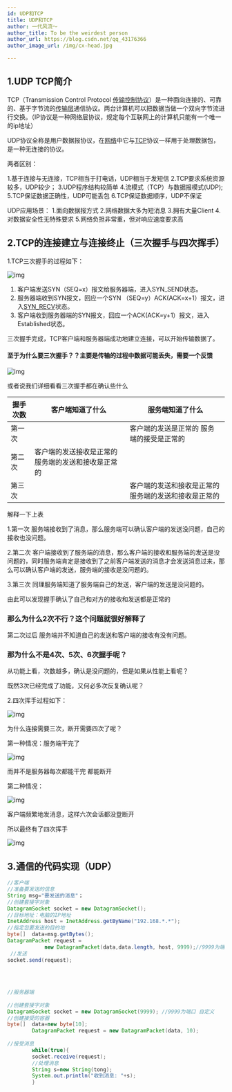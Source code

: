 ```yaml
---
id: UDP和TCP
title: UDP和TCP
author: 一代风流～
author_title: To be the weirdest person
author_url: https://blog.csdn.net/qq_43176366
author_image_url: /img/cx-head.jpg

---
```


## 1.UDP TCP简介

TCP（Transmission Control Protocol [传输控制协议](https://baike.baidu.com/item/传输控制协议/9727741)）是一种面向连接的、可靠的、基于字节流的[传输层](https://baike.baidu.com/item/传输层/4329536)通信协议。两台计算机可以把数据当做一个双向字节流进行交换。（IP协议是一种网络层协议，规定每个互联网上的计算机只能有一个唯一的ip地址）
<!--truncate-->
UDP协议全称是用户数据报协议，在[网络](https://baike.baidu.com/item/网络/143243)中它与[TCP](https://baike.baidu.com/item/TCP)协议一样用于处理数据包，是一种无连接的协议。

两者区别：

 1.基于连接与无连接，TCP相当于打电话，UDP相当于发短信
 2.TCP要求系统资源较多，UDP较少； 
 3.UDP程序结构较简单 
 4.流模式（TCP）与数据报模式(UDP); 
 5.TCP保证数据正确性，UDP可能丢包 
 6.TCP保证数据顺序，UDP不保证 

UDP应用场景：
 1.面向数据报方式
 2.网络数据大多为短消息 
 3.拥有大量Client
 4.对数据安全性无特殊要求
 5.网络负担非常重，但对响应速度要求高

## 2.TCP的连接建立与连接终止（三次握手与四次挥手）

1.TCP三次握手的过程如下：

 

![img](https://img-blog.csdnimg.cn/20190122104615974.jpg?x-oss-process=image/watermark,type_ZmFuZ3poZW5naGVpdGk,shadow_10,text_aHR0cHM6Ly9ibG9nLmNzZG4ubmV0L3FxXzQzMTc2MzY2,size_16,color_FFFFFF,t_70)

1. 客户端发送SYN（SEQ=x）报文给服务器端，进入SYN_SEND状态。
2. 服务器端收到SYN报文，回应一个SYN （SEQ=y）ACK(ACK=x+1）报文，进入[SYN_RECV](https://baike.baidu.com/item/SYN_RECV)状态。
3. 客户端收到服务器端的SYN报文，回应一个ACK(ACK=y+1）报文，进入Established状态。

三次握手完成，TCP客户端和服务器端成功地建立连接，可以开始传输数据了。

#### 至于为什么要三次握手？？主要是传输的过程中数据可能丢失，需要一个反馈

![img](https://img-blog.csdnimg.cn/20190122105435431.jpg)

或者说我们详细看看三次握手都在确认些什么

| 握手次数 | 客户端知道了什么                                    | 服务端知道了什么                                      |
| -------- | --------------------------------------------------- | ----------------------------------------------------- |
| 第一次   |                                                     | 客户端的发送是正常的 服务端的接受是正常的             |
| 第二次   | 客户端的发送接收是正常的 服务端的发送和接收是正常的 |                                                       |
| 第三次   |                                                     | 客户端的发送和接收是正常的 服务端的发送和接收是正常的 |

解释一下上表

1.第一次 服务端接收到了消息，那么服务端可以确认客户端的发送没问题，自己的接收也没问题。

2.第二次 客户端接收到了服务端的消息，那么客户端的接收和服务端的发送是没问题的，同时服务端肯定是接收到了之前客户端发送的消息才会发送消息过来，那么可以确认客户端的发送，服务端的接收是没问题的。

3.第三次 同理服务端知道了服务端自己的发送，客户端的发送是没问题的。

由此可以发现握手确认了自己和对方的接收和发送都是正常的

### 那么为什么2次不行？这个问题就很好解释了

第二次过后 服务端并不知道自己的发送和客户端的接收有没有问题。

### 那为什么不是4次、5次、6次握手呢？

从功能上看，次数越多，确认是没问题的，但是如果从性能上看呢？

既然3次已经完成了功能，又何必多次反复确认呢？

2.四次挥手过程如下：

![img](https://img-blog.csdnimg.cn/20190122105701762.jpg)

为什么连接需要三次，断开需要四次了呢？

第一种情况：服务端干完了 

![img](https://img-blog.csdnimg.cn/20190122110755689.jpg?x-oss-process=image/watermark,type_ZmFuZ3poZW5naGVpdGk,shadow_10,text_aHR0cHM6Ly9ibG9nLmNzZG4ubmV0L3FxXzQzMTc2MzY2,size_16,color_FFFFFF,t_70)

而并不是服务器每次都能干完 都能断开

第二种情况：

![img](https://img-blog.csdnimg.cn/20190122111539128.jpg?x-oss-process=image/watermark,type_ZmFuZ3poZW5naGVpdGk,shadow_10,text_aHR0cHM6Ly9ibG9nLmNzZG4ubmV0L3FxXzQzMTc2MzY2,size_16,color_FFFFFF,t_70)

客户端频繁地发消息，这样六次会话都没登断开

所以最终有了四次挥手

 

![img](https://img-blog.csdnimg.cn/20190122112220452.jpg?x-oss-process=image/watermark,type_ZmFuZ3poZW5naGVpdGk,shadow_10,text_aHR0cHM6Ly9ibG9nLmNzZG4ubmV0L3FxXzQzMTc2MzY2,size_16,color_FFFFFF,t_70)

## 3.通信的代码实现（UDP）

```java
//客户端
//准备要发送的信息
String msg="要发送的消息"；
//创建套接字对象
DatagramSocket socket = new DatagramSocket();
//目标地址：电脑的IP地址
InetAddress host = InetAddress.getByName("192.168.*.*");
//指定包要发送的目的地
byte[]  data=msg.getBytes();
DatagramPacket request =
	        new DatagramPacket(data,data.length, host, 9999);//9999为端口 自定义
 //发送
socket.send(request);
 
 
 
 
//服务器端
 
//创建套接字对象
DatagramSocket socket = new DatagramSocket(9999); //9999为端口 自定义
//创建接受的容器		
byte[]  data=new byte[10];
		DatagramPacket request = new DatagramPacket(data, 10);
		
//接受消息
        while(true){
		socket.receive(request);
		//处理消息
		String s=new String(tong);
		System.out.println("收到消息: "+s);
		}


```